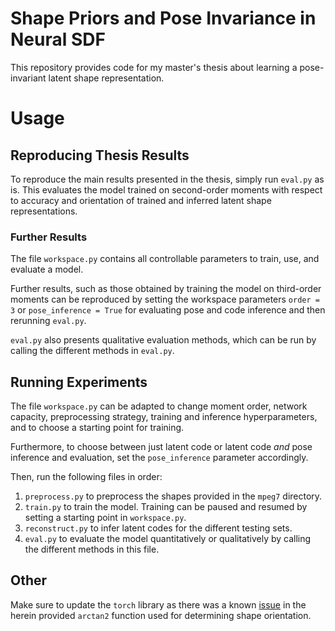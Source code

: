 # Shape Priors and Pose Invariance in Neural SDF

This repository provides code for my master's thesis about learning a pose-invariant latent shape representation. 


# Usage

## Reproducing Thesis Results
To reproduce the main results presented in the thesis, simply run `eval.py` as is. This evaluates the model trained on second-order moments with respect to accuracy and orientation of trained and inferred latent shape representations.

### Further Results
The file `workspace.py` contains all controllable parameters to train, use, and evaluate a model. 

Further results, such as those obtained by training the model on third-order moments can be reproduced by setting the workspace parameters `order = 3` or `pose_inference = True` for evaluating pose and code inference and then rerunning `eval.py`. 

`eval.py` also presents qualitative evaluation methods, which can be run by calling the different methods in `eval.py`.

## Running Experiments
The file `workspace.py` can be adapted to change moment order, network capacity, preprocessing strategy, training and inference hyperparameters, and to choose a starting point for training.

Furthermore, to choose between just latent code or latent code *and* pose inference and evaluation, set the `pose_inference` parameter accordingly.

Then, run the following files in order:

1. `preprocess.py` to preprocess the shapes provided in the `mpeg7` directory.
2. `train.py` to train the model. Training can be paused and resumed by setting a starting point in `workspace.py`.
3. `reconstruct.py` to infer latent codes for the different testing sets.
4. `eval.py` to evaluate the model quantitatively or qualitatively by calling the different methods in this file.

## Other
Make sure to update the `torch` library as there was a known [issue](https://github.com/pytorch/pytorch/issues/80795) in the herein provided `arctan2` function used for determining shape orientation.